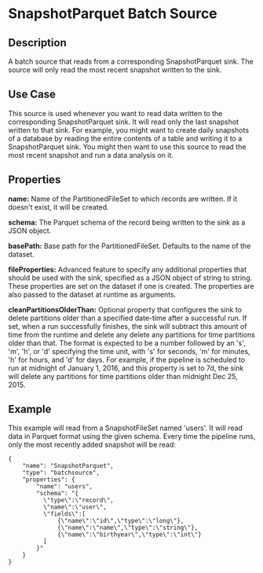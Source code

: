 # SnapshotParquet Batch Source


Description
-----------
A batch source that reads from a corresponding SnapshotParquet sink.
The source will only read the most recent snapshot written to the sink.


Use Case
--------
This source is used whenever you want to read data written to the corresponding
SnapshotParquet sink. It will read only the last snapshot written to that sink. For
example, you might want to create daily snapshots of a database by reading the entire
contents of a table and writing it to a SnapshotParquet sink. You might then want to use
this source to read the most recent snapshot and run a data analysis on it.


Properties
----------
**name:** Name of the PartitionedFileSet to which records are written.
If it doesn't exist, it will be created.

**schema:** The Parquet schema of the record being written to the sink as a JSON object.

**basePath:** Base path for the PartitionedFileSet. Defaults to the name of the dataset.

**fileProperties:** Advanced feature to specify any additional properties that should be used with the sink,
specified as a JSON object of string to string. These properties are set on the dataset if one is created.
The properties are also passed to the dataset at runtime as arguments.

**cleanPartitionsOlderThan:** Optional property that configures the sink to delete partitions older than a specified date-time after a successful run.
If set, when a run successfully finishes, the sink will subtract this amount of time from the runtime and delete any delete any partitions for time partitions older than that.
The format is expected to be a number followed by an 's', 'm', 'h', or 'd' specifying the time unit, with 's' for seconds,
'm' for minutes, 'h' for hours, and 'd' for days. For example, if the pipeline is scheduled to run at midnight of January 1, 2016,
and this property is set to 7d, the sink will delete any partitions for time partitions older than midnight Dec 25, 2015.


Example
-------
This example will read from a SnapshotFileSet named 'users'. It will read data in Parquet format
using the given schema. Every time the pipeline runs, only the most recently added snapshot will
be read:

    {
        "name": "SnapshotParquet",
        "type": "batchsource",
        "properties": {
            "name": "users",
            "schema": "{
              \"type\":\"record\",
              \"name\":\"user\",
              \"fields\":[
                  {\"name\":\"id\",\"type\":\"long\"},
                  {\"name\":\"name\",\"type\":\"string\"},
                  {\"name\":\"birthyear\",\"type\":\"int\"}
              ]
            }"
        }
    }
